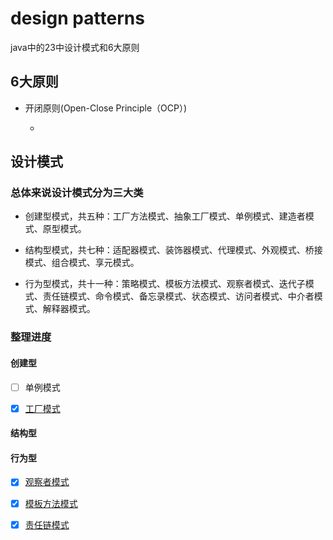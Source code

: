 # design patterns

java中的23中设计模式和6大原则

## 6大原则

* 开闭原则(Open-Close Principle（OCP）)
  
  * 


## 设计模式

### 总体来说设计模式分为三大类

* 创建型模式，共五种：工厂方法模式、抽象工厂模式、单例模式、建造者模式、原型模式。

* 结构型模式，共七种：适配器模式、装饰器模式、代理模式、外观模式、桥接模式、组合模式、享元模式。

* 行为型模式，共十一种：策略模式、模板方法模式、观察者模式、迭代子模式、责任链模式、命令模式、备忘录模式、状态模式、访问者模式、中介者模式、解释器模式。

### 整理进度

#### 创建型

- [ ] 单例模式

- [x] [工厂模式](src/main/java/com/sunny/design/mode/factory/readme.md)

#### 结构型

#### 行为型

- [x] [观察者模式](src/main/java/com/sunny/design/mode/observer/readme.md)

- [x] [模板方法模式](src/main/java/com/sunny/design/mode/templateMethod/readme.md)

- [x] [责任链模式](src/main/java/com/sunny/design/mode/chain/readme.md)
